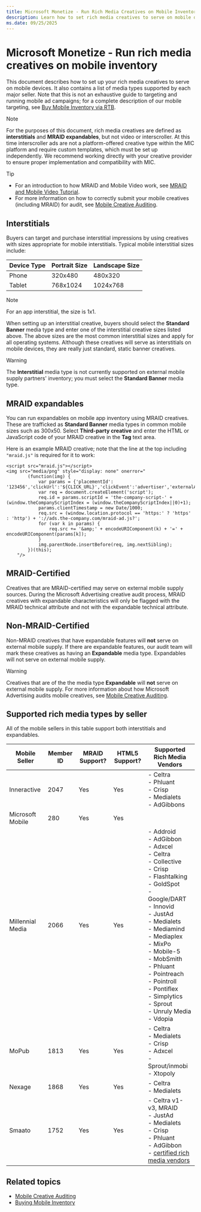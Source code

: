 ```yaml
---
title: Microsoft Monetize - Run Rich Media Creatives on Mobile Inventory
description: Learn how to set rich media creatives to serve on mobile devices in this page. This page talks about Interstitials impressions and where MRAID-Certified and Non-MRAID-Certified creatives will serve.  
ms.date: 09/25/2025
---
```



# Microsoft Monetize - Run rich media creatives on mobile inventory

This document describes how to set up your rich media creatives to serve on mobile devices. It also contains a list of media types supported by each major seller. Note that this is not an exhaustive guide to targeting and running mobile ad campaigns; for a complete description of our mobile targeting, see [Buy Mobile Inventory via RTB](buy-mobile-inventory-via-rtb.md).

> [!NOTE]
> For the purposes of this document, rich media creatives are defined as **interstitials** and **MRAID expandables**, but not video or interscroller. At this time interscroller ads are not a platform-offered creative type within the MIC platform and require custom templates, which must be set up independently.  We recommend working directly with your creative provider to ensure proper implementation and compatibility with MIC.

> [!TIP]
>
> - For an introduction to how MRAID and Mobile Video work, see [MRAID and Mobile Video Tutorial](../industry-reference/mraid-and-mobile-video-tutorial.md).
> - For more information on how to correctly submit your mobile creatives
> (including MRAID) for audit, see [Mobile Creative Auditing](mobile-creative-auditing.md).

## Interstitials

Buyers can target and purchase interstitial impressions by using creatives with sizes appropriate for mobile interstitials. Typical mobile interstitial sizes include:

| Device Type | Portrait Size | Landscape Size |
|--|--|--|
| Phone | 320x480 | 480x320 |
| Tablet | 768x1024 | 1024x768 |

> [!NOTE]
> For an app interstitial, the size is 1x1.

When setting up an interstitial creative, buyers should select the **Standard Banner** media type and enter one of the interstitial creative sizes listed above. The above sizes are the most common interstitial sizes and apply for all operating systems. Although these creatives will serve as interstitials on mobile devices, they are really just standard, static banner creatives.

> [!WARNING]
> The **Interstitial** media type is not currently supported on external mobile supply partners' inventory; you must select the **Standard Banner** media type.

## MRAID expandables

You can run expandables on mobile app inventory using MRAID creatives. These are trafficked as **Standard Banner** media types in common mobile sizes such as 300x50. Select **Third-party creative** and enter the HTML or JavaScript code of your MRAID creative in the **Tag** text area.

Here is an example MRAID creative; note that the line at the top including `"mraid.js"` is required for it to work:

``` 
<script src="mraid.js"></script>
<img src="media/png" style="display: none" onerror="
        (function(img) {
            var params = {'placementId': '123456','clickUrl':'${CLICK_URL}','clickEvent':'advertiser','externalAdServer':'AppNexus'};
            var req = document.createElement('script');
            req.id = params.scriptId = 'the-company-script-' + (window.theCompanyScriptIndex = (window.theCompanyScriptIndex||0)+1);
            params.clientTimestamp = new Date/1000;
            req.src = (window.location.protocol == 'https:' ? 'https' : 'http') + '://ads.the-company.com/mraid-ad.js?';
            for (var k in params) {
                req.src += '&amp;' + encodeURIComponent(k) + '=' + encodeURIComponent(params[k]);
            }
            img.parentNode.insertBefore(req, img.nextSibling);
        })(this);
    "/>
```

## MRAID-Certified

Creatives that are MRAID-certified may serve on external mobile supply sources. During the Microsoft Advertising creative audit process, MRAID creatives with expandable characteristics will only be flagged with the MRAID technical attribute and not with the expandable technical attribute.

## Non-MRAID-Certified

Non-MRAID creatives that have expandable features will **not** serve on external mobile supply. If there are expandable features, our audit team will mark these creatives as having an **Expandable** media type. Expandables will not serve on external mobile supply.

> [!WARNING]
> Creatives that are of the the media type **Expandable** will **not** serve on external mobile supply. For more information about how Microsoft Advertising audits mobile creatives, see [Mobile Creative Auditing](mobile-creative-auditing.md).

## Supported rich media types by seller

All of the mobile sellers in this table support both interstitials and expandables.

| Mobile Seller | Member ID | MRAID Support? | HTML5 Support? | Supported Rich Media Vendors |
|--|--|--|--|--|
| Inneractive | 2047 | Yes | Yes | - Celtra<br> - Phluant<br> - Crisp<br> - Medialets<br> - AdGibbons |
| Microsoft Mobile | 280 | Yes | Yes |  |
| Millennial Media | 2066 | Yes | Yes | - Addroid<br> - AdGibbon<br> - Adxcel<br> - Celtra<br> - Collective<br> - Crisp<br> - Flashtalking<br> - GoldSpot<br> - Google/DART<br> - Innovid<br> - JustAd<br> - Medialets<br> - Mediamind<br> - Mediaplex<br> - MixPo<br> - Mobile-5<br> - MobSmith<br> - Phluant<br> - Pointreach<br> - Pointroll<br> - Pontiflex<br> - Simplytics<br> - Sprout<br> - Unruly Media<br> - Vdopia |
| MoPub | 1813 | Yes | Yes | - Celtra<br> - Medialets<br> - Crisp<br> - Adxcel<br> - Sprout/inmobi<br> - Xtopoly |
| Nexage | 1868 | Yes | Yes | - Celtra<br> - Medialets |
| Smaato | 1752 | Yes | Yes | - Celtra v1-v3, MRAID<br> - JustAd<br> - Medialets<br> - Crisp<br> - Phluant<br> - AdGibbon<br> - [certified rich media vendors](https://www.smaato.com/certified-rich-media-vendors/) |

## Related topics

- [Mobile Creative Auditing](mobile-creative-auditing.md)
- [Buying Mobile Inventory](buying-mobile-inventory.md)
